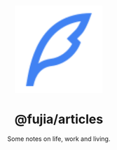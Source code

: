 <div align="center">
  <a href="https://github.com/fujia-blogs/nodejs" target="_blank">
    <img alt="fujia nodejs" width="200" src="https://github.com/fujia-blogs/articles/blob/main/assets/write.svg"/>
  </a>
</div>

<div align="center">
  <h1>@fujia/articles</h1>
</div>

<div align="center">

Some notes on life, work and living.

</div>
